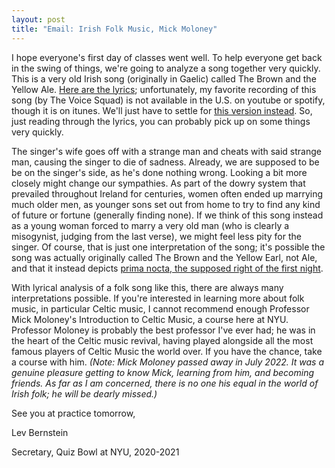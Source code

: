 ```yaml
---
layout: post
title: "Email: Irish Folk Music, Mick Moloney"
---
```


I hope everyone's first day of classes went well. To help everyone get back in the swing of things, we're going to analyze a song together very quickly. This is a very old Irish song (originally in Gaelic) called The Brown and the Yellow Ale. [Here are the lyrics](http://sniff.numachi.com/pages/tiBRWNYEL2;ttBRWNYEL2.html); unfortunately, my favorite recording of this song (by The Voice Squad) is not available in the U.S. on youtube or spotify, though it is on itunes. We'll just have to settle for [this version instead](https://www.youtube.com/watch?v=-XW1colxGWk). So, just reading through the lyrics, you can probably pick up on some things very quickly.

The singer's wife goes off with a strange man and cheats with said strange man, causing the singer to die of sadness. Already, we are supposed to be be on the singer's side, as he's done nothing wrong. Looking a bit more closely might change our sympathies. As part of the dowry system that prevailed throughout Ireland for centuries, women often ended up marrying much older men, as younger sons set out from home to try to find any kind of future or fortune (generally finding none). If we think of this song instead as a young woman forced to marry a very old man (who is clearly a misogynist, judging from the last verse), we might feel less pity for the singer. Of course, that is just one interpretation of the song; it's possible the song was actually originally called The Brown and the Yellow Earl, not Ale, and that it instead depicts [prima nocta, the supposed right of the first night](https://en.wikipedia.org/wiki/Droit_du_seigneur).

With lyrical analysis of a folk song like this, there are always many interpretations possible. If you're interested in learning more about folk music, in particular Celtic music, I cannot recommend enough Professor Mick Moloney's Introduction to Celtic Music, a course here at NYU. Professor Moloney is probably the best professor I've ever had; he was in the heart of the Celtic music revival, having played alongside all the most famous players of Celtic Music the world over. If you have the chance, take a course with him. _(Note: Mick Moloney passed away in July 2022. It was a genuine pleasure getting to know Mick, learning from him, and becoming friends. As far as I am concerned, there is no one his equal in the world of Irish folk; he will be dearly missed.)_

See you at practice tomorrow,

Lev Bernstein

Secretary, Quiz Bowl at NYU, 2020-2021